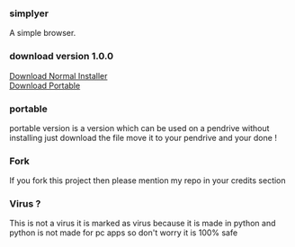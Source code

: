 ### simplyer
A simple browser.<br> 
### download version 1.0.0 
<a href="https://github.com/shourgamer2/simplyer/releases/download/normalinstaller/simplyer.exe">Download Normal Installer</a> <br>
<a href="https://github.com/shourgamer2/simplyer/releases/download/Portable/simplyer.exe">Download Portable  </a>
### portable
portable version is a version which can be used on a pendrive without installing just download the file move it to your pendrive and your done ! 
### Fork
If you fork this project then please mention my repo in your credits section
### Virus ?
This is not a virus it is marked as virus because it is made in python and python is not made for pc apps so don't worry it is 100% safe

